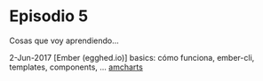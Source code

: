 # Episodio 5

Cosas que voy aprendiendo...

2-Jun-2017
[Ember (egghed.io)] basics: cómo funciona, ember-cli, templates, components, ...
[amcharts]








[cómo funciona Ember (egghed.io)]: <https://egghead.io/courses/ember-2-fundamentals?utm_source=drip&utm_medium=email&utm_content=ember-fundamentals>
[amcharts]: <https://www.amcharts.com/knowledge-base/>
